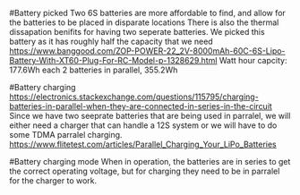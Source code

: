 
#Battery picked
Two 6S batteries are more affordable to find, and allow for the batteries to be placed in disparate locations
There is also the thermal dissapation benifits for having two seperate batteries.
We picked this battery as it has roughly half the capacity that we need
https://www.banggood.com/ZOP-POWER-22_2V-8000mAh-60C-6S-Lipo-Battery-With-XT60-Plug-For-RC-Model-p-1328629.html
Watt hour capcity: 177.6Wh each
2 batteries in parallel, 355.2Wh



#Battery charging
https://electronics.stackexchange.com/questions/115795/charging-batteries-in-parallel-when-they-are-connected-in-series-in-the-circuit
Since we have two seeprate batteries that are being used in parralel, we will either need a charger that can handle a 12S system or we will have to do some TDMA parralel charging.
https://www.flitetest.com/articles/Parallel_Charging_Your_LiPo_Batteries

#Battery charging mode 
When in operation, the  batteries are in series to get the correct operating voltage, but for charging they need to be in parralel for the charger to work.

